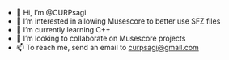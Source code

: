 - 👋 Hi, I’m @CURPsagi
- 👀 I’m interested in allowing Musescore to better use SFZ files
- 🌱 I’m currently learning C++
- 💞️ I’m looking to collaborate on Musescore projects
- 📫 To reach me, send an email to curpsagi@gmail.com

<!---
CURPsagi/CURPsagi is a ✨ special ✨ repository because its `README.md` (this file) appears on your GitHub profile.
You can click the Preview link to take a look at your changes.
--->
